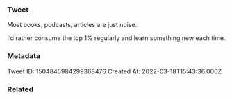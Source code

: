 ### Tweet
Most books, podcasts, articles are just noise.

I’d rather consume the top 1% regularly and learn something new each time.

### Metadata
Tweet ID: 1504845984299368476
Created At: 2022-03-18T15:43:36.000Z

### Related

